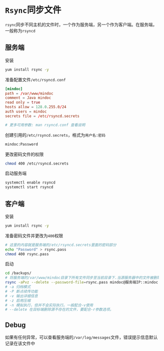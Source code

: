 # `Rsync`同步文件

`rsync`同步不同主机的文件时，一个作为服务端，另一个作为客户端。在服务端，一般称为`rsyncd`

## 服务端

安装

```bash
yum install rsync -y
```

准备配置文件`/etc/rsyncd.conf`

```conf
[mindoc]
path = /var/www/mindoc
comment = Java mindoc
read only = true
hosts allow = 128.0.255.0/24
auth users = mindoc
secrets file = /etc/rsyncd.secrets

# 更多可用参数: man rsyncd.conf 查看说明 
```


创建引用的`/etc/rsyncd.secrets`，格式为`用户名:密码`

```txt
mindoc:Password
```

更改密码文件的权限

```bash
chmod 400 /etc/rsyncd.secrets
```

启动服务端

```bash
systemctl enable rsyncd 
systemctl start rsyncd
```

## 客户端

安装

```bash
yum install rsync -y
```

准备密码文件并更改为`400`权限

```bash
# 这里的内容就是服务端的/etc/rsyncd.secrets里面的密码部分
echo "Password" > rsync.pass
chmod 400 rsync.pass
```

启动

```bash
cd /backups/
# 将服务端的/var/www/mindoc目录下所有文件同步至当前目录下.当源服务器中的文件被删除时，目标服务器中的文件也删除
rsync -aPvz --delete --password-file=rsync.pass mindoc@服务端IP::mindoc   ./
# -a 归档模式
# -P 断点续传功能
# -v 输出详细信息
# -z 启用压缩
# -n 模拟执行，但并不会实际执行。一般配合-v使用
# --delete 在目标端删除源不存在的文件，要配合-r参数选项。
```

## Debug

如果有任何异常，可以查看服务端的`/var/log/messages`文件，错误提示信息默认记录在该文件中